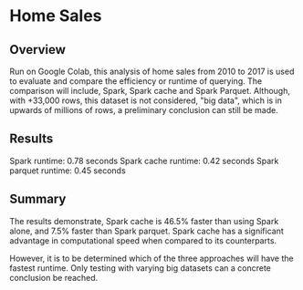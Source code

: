 # Home Sales

## Overview

Run on Google Colab, this analysis of home sales from 2010 to 2017 is used to evaluate and compare the efficiency or runtime of querying. The comparison will include, Spark, Spark cache and Spark Parquet. Although, with +33,000 rows, this dataset is not considered, "big data", which is in upwards of millions of rows, a preliminary conclusion can still be made. 

## Results

Spark runtime: 0.78 seconds
Spark cache runtime: 0.42 seconds
Spark parquet runtime: 0.45 seconds

## Summary

The results demonstrate, Spark cache is 46.5% faster than using Spark alone, and 7.5% faster than Spark parquet. Spark cache has a significant advantage in computational speed when compared to its counterparts. 

However, it is to be determined which of the three approaches will have the fastest runtime. Only testing with varying big datasets can a concrete conclusion be reached. 
